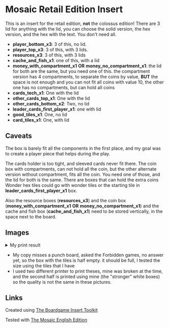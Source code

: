 # Mosaic Retail Edition Insert

This is an insert for the retail edition, **not** the colossus edition!
There are 3 lid for anything with the lid, you can choose the solid version, the hex version, and the hex with the text. You don't need all. 

- **player_bottom_x3**: 3 of this, no lid. 
- **player_top_x3**: 3 of this, with 3 lids. 
- **resources_x3**: 3 of this, with 3 lids
- **cache_and_fish_x1**: one of this, with a lid
- **money_with_compartment_x1** **OR** **money_no_compartment_x1**: the lid for both are the same, but you need one of this. the compartment version has 4 compartments, to separate the coins by value, **BUT** the space is not enough and you can not fit all coins with value 10, the other one has no compartments, but can hold all coins
- **cards_tech_x1**: One with the lid
- **other_cards_top_x1**: One with the lid 
- **other_cards_bottom_x2**: Two, no lid
- **leader_cards_first_player_x1**: one with lid
- **good_tiles_x1**: One, no lid
- **card_tiles_x1**: One, with lid

## Caveats
The box is barely fit all the components in the first place, and my goal was to create a player piece that helps during the play. 

The cards holder is too tight, and sleeved cards never fit there. 
The coin box with compartments, can not hold all the coin, but the other alternate version without compartment, fits all the coin. You need one of those, and the lid for both is the same. There are boxes that can hold the extra coins Wonder hex tiles could go with wonder tiles or the starting tile in **leader_cards_first_player_x1** box.

Also the resource boxes (**resources_x3**) and the coin box (**money_with_compartment_x1** **OR** **money_no_compartment_x1**) and the cache and fish box (**cache_and_fish_x1**) need to be stored vertically, in the space next to the board.

## Images

<details>
    <summary>My print result</summary>
    <img src="images/cards-and-tokens.jpg" >
    <img src="images/cards-stack.jpg" >
    <img src="images/cards.jpg" >
    <img src="images/closed-box.jpg" >
    <img src="images/full-2.jpg" >
    <img src="images/full.jpg" >
    <img src="images/lid-under.jpg" >
    <img src="images/players-stacked.jpg" >
    <img src="images/players.jpg" >
    <img src="images/tokens-tiles.jpg" >
    <img src="images/vertical-boards.jpg" >
    <img src="images/vertical.jpg" >
</details>

- My copy misses a punch board, asked the Forbidden games, no answer yet, so the box with the tiles is half empty. it should be full, I tested the size using the tiles that I have
- I used two different printer to print theses, mine was broken at the time, and the second half is printed using mine (the "stronger" white boxes) so the quality is not the same in these pictures. 
## Links

Created using [The Boardgame Insert Toolkit](https://github.com/dppdppd/The-Boardgame-Insert-Toolkit) 

Tested with [The Mosaic English Edition](https://boardgamegeek.com/boardgameversion/548112/english-edition)